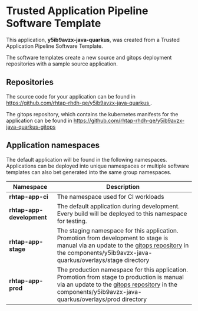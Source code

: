 # Trusted Application Pipeline Software Template

This application, **y5ib9avzx-java-quarkus**, was created from a Trusted Application Pipeline Software Template.

The software templates create a new source and gitops deployment repositories with a sample source application. 

## Repositories

The source code for your application can be found in [https://github.com/rhtap-rhdh-qe/y5ib9avzx-java-quarkus ](https://github.com/rhtap-rhdh-qe/y5ib9avzx-java-quarkus ).
 
The gitops repository, which contains the kubernetes manifests for the application can be found in 
[https://github.com/rhtap-rhdh-qe/y5ib9avzx-java-quarkus-gitops ](https://github.com/rhtap-rhdh-qe/y5ib9avzx-java-quarkus-gitops ) 

## Application namespaces 

The default application will be found in the following namespaces. Applications can be deployed into unique namespaces or multiple software templates can also bet generated into the same group namespaces.  

|  Namespace   |  Description   |  
| -------- | -------- |
| **rhtap-app-ci** | The namespace used for CI workloads |
| **rhtap-app-development** | The default application during development. Every build will be deployed to this namespace for testing. |
| **rhtap-app-stage** | The staging namespace for this application. Promotion from development to stage is manual via an update to the [gitops repository](https://github.com/rhtap-rhdh-qe/y5ib9avzx-java-quarkus-gitops ) in the components/y5ib9avzx-java-quarkus/overlays/stage directory |
| **rhtap-app-prod** | The production namespace for this application. Promotion from stage to production is manual via an update to the [gitops repository](https://github.com/rhtap-rhdh-qe/y5ib9avzx-java-quarkus-gitops ) in the components/y5ib9avzx-java-quarkus/overlays/prod directory |